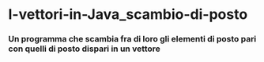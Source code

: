 # I-vettori-in-Java_scambio-di-posto
### Un programma che scambia fra di loro gli elementi di posto pari con quelli di posto dispari in un vettore
